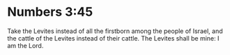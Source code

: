 # Numbers 3:45

Take the Levites instead of all the firstborn among the people of Israel, and the cattle of the Levites instead of their cattle. The Levites shall be mine: I am the Lord.
